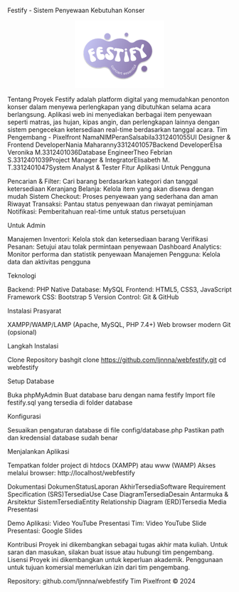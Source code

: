 Festify - Sistem Penyewaan Kebutuhan Konser
<p align="center">
  <img src="https://github.com/ljnnna/webfestify/blob/main/public/images/logofestify.png?raw=true" alt="Logo Festify" width="200">
</p>
Tentang Proyek
Festify adalah platform digital yang memudahkan penonton konser dalam menyewa perlengkapan yang dibutuhkan selama acara berlangsung. Aplikasi web ini menyediakan berbagai item penyewaan seperti matras, jas hujan, kipas angin, dan perlengkapan lainnya dengan sistem pengecekan ketersediaan real-time berdasarkan tanggal acara.
Tim Pengembang - Pixelfront
NamaNIMPeranSalsabila3312401055UI Designer & Frontend DeveloperNania Maharanny3312401057Backend DeveloperElsa Veronika M.3312401036Database EngineerTheo Febrian S.3312401039Project Manager & IntegratorElisabeth M. T.3312401047System Analyst & Tester
Fitur Aplikasi
Untuk Pengguna

Pencarian & Filter: Cari barang berdasarkan kategori dan tanggal ketersediaan
Keranjang Belanja: Kelola item yang akan disewa dengan mudah
Sistem Checkout: Proses penyewaan yang sederhana dan aman
Riwayat Transaksi: Pantau status penyewaan dan riwayat peminjaman
Notifikasi: Pemberitahuan real-time untuk status persetujuan

Untuk Admin

Manajemen Inventori: Kelola stok dan ketersediaan barang
Verifikasi Pesanan: Setujui atau tolak permintaan penyewaan
Dashboard Analytics: Monitor performa dan statistik penyewaan
Manajemen Pengguna: Kelola data dan aktivitas pengguna

Teknologi

Backend: PHP Native
Database: MySQL
Frontend: HTML5, CSS3, JavaScript
Framework CSS: Bootstrap 5
Version Control: Git & GitHub

Instalasi
Prasyarat

XAMPP/WAMP/LAMP (Apache, MySQL, PHP 7.4+)
Web browser modern
Git (opsional)

Langkah Instalasi

Clone Repository
bashgit clone https://github.com/ljnnna/webfestify.git
cd webfestify

Setup Database

Buka phpMyAdmin
Buat database baru dengan nama festify
Import file festify.sql yang tersedia di folder database


Konfigurasi

Sesuaikan pengaturan database di file config/database.php
Pastikan path dan kredensial database sudah benar


Menjalankan Aplikasi

Tempatkan folder project di htdocs (XAMPP) atau www (WAMP)
Akses melalui browser: http://localhost/webfestify



Dokumentasi
DokumenStatusLaporan AkhirTersediaSoftware Requirement Specification (SRS)TersediaUse Case DiagramTersediaDesain Antarmuka & Arsitektur SistemTersediaEntity Relationship Diagram (ERD)Tersedia
Media Presentasi

Demo Aplikasi: Video YouTube
Presentasi Tim: Video YouTube
Slide Presentasi: Google Slides

Kontribusi
Proyek ini dikembangkan sebagai tugas akhir mata kuliah. Untuk saran dan masukan, silakan buat issue atau hubungi tim pengembang.
Lisensi
Proyek ini dikembangkan untuk keperluan akademik. Penggunaan untuk tujuan komersial memerlukan izin dari tim pengembang.

Repository: github.com/ljnnna/webfestify
Tim Pixelfront © 2024
